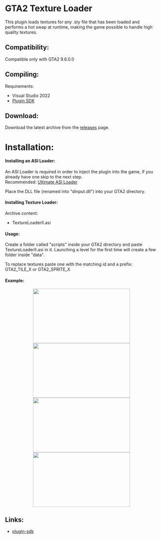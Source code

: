 # GTA2 Texture Loader
This plugin loads textures for any .sty file that has been loaded and performs a hot swap at runtime, making the game possible to handle high quality textures.

## Compatibility:
Compatible only with GTA2 9.6.0.0

## Compiling:
Requirements:
 - Visual Studio 2022
 - [Plugin SDK](https://github.com/DK22Pac/plugin-sdk)
 
 ## Download:
Download the latest archive from the [releases](https://github.com/gennariarmando/gta2-texture-loader/releases) page.

# Installation:
#### Installing an ASI Loader:
An ASI Loader is required in order to inject the plugin into the game, if you already have one skip to the next step.\
Recommended: [Ultimate ASI Loader](https://github.com/ThirteenAG/Ultimate-ASI-Loader)

Place the DLL file (renamed into "dinput.dll") into your GTA2 directory.

#### Installing Texture Loader:
Archive content: 
- TextureLoaderII.asi


#### Usage:
Create a folder called "scripts" inside your GTA2 directory and paste TextureLoaderII.asi in it.
Launching a level for the first time will create a few folder inside "data\".

To replace textures paste one with the matching id and a prefix: GTA2_TILE_X or GTA2_SPRITE_X

#### Example:
<p align="center">
<img src="https://i.imgur.com/W5wBSpe.png" width="320" height="180">
<img src="https://i.imgur.com/zGhHmMj.png" width="320" height="180">
<img src="https://i.imgur.com/9OcCYpr.png" width="320" height="180">
<img src="https://i.imgur.com/DeJ9tu3.png" width="320" height="180">
</p>

## Links:
- [plugin-sdk](https://github.com/DK22Pac/plugin-sdk)
